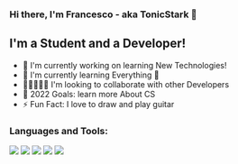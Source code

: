 ### Hi there, I'm Francesco - aka TonicStark 👋

## I'm a Student and a Developer!
- 🔭 I'm currently working on learning New Technologies!
- 🌱 I'm currently learning Everything 🤣
- 👨🏻‍🤝‍👨🏽 I'm looking to collaborate with other Developers
- 🥅 2022 Goals: learn more About CS
- ⚡ Fun Fact: I love to draw and play guitar

### Languages and Tools:
<img src="https://img.icons8.com/color/48/000000/python--v2.png"/> <img src="https://img.icons8.com/color/48/000000/visual-studio-code-2019.png"/> <img src="https://img.icons8.com/color/48/000000/git.png"/> <img src="https://img.icons8.com/ios-filled/50/000000/github.png"/> <img src="https://img.icons8.com/color/48/000000/sql.png"/>